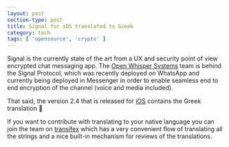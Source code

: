 ```yaml
---
layout: post
section-type: post
title: Signal for iOS translated to Greek
category: tech
tags: [ 'opensource', 'crypto' ]
---
```

Signal is the currently state of the art from a UX and security point of view encrypted chat
messaging app.
The [Open Whisper Systems](https://whispersystems.org/) team is behind the Signal Protocol, which
was recently deployed on WhatsApp and currently being deployed in Messenger in order to enable
seamless end to end encryption of the channel (voice and media included).

That said, the version 2.4 that is released for [iOS](https://github.com/WhisperSystems/Signal-iOS) contains the Greek translation :clap:

If you want to contribute with translating to your native language you can join the team on [transifex](https://www.transifex.com/open-whisper-systems/signal-ios/dashboard/) which has a very convenient flow of translating all the strings and a nice built-in mechanism for reviews of the translations.
